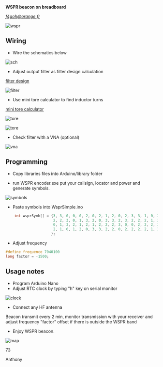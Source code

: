 **WSPR beacon on breadboard**

*f4goh@orange.fr*

![wspr](img/IMG_20190323_135115.jpg  "wspr finsished")

## Wiring ##

- Wire the schematics below

![sch](img/schema.png  "sch")

- Adjust output filter as filter design calculation

[filter design](http://tonnesoftware.com/svcfilter.html) 

![filter](img/filtre.png  "filter")

- Use mini tore calculator to find inductor turns

[mini tore calculator](https://constructions.f6fkn.com/downloads/minirk12-install.exe) 

![tore](img/1_5uh.png  "tore")

![tore](img/100uh.png  "tore")

- Check filter with a VNA (optional)

![vna](img/filtrewspr40m.png  "vna")

## Programming ##

- Copy libraries files into Arduino/library folder

- run WSPR encoder.exe put your callsign, locator and power and generate symbols.

![symbols](img/symbols.png  "symbols")

- Paste symbols into WsprSimple.ino

```c++
	int wsprSymb[] = {3, 3, 0, 0, 0, 2, 0, 2, 1, 2, 0, 2, 3, 3, 1, 0, 2, 0, 3, 0, 0, 1, 2, 1, 1, 3, 1, 0, 2, 0, 0, 2, 0, 2, 3, 2, 0, 1, 2, 3, 0, 0, 0, 0,
	                  2, 2, 3, 0, 1, 3, 2, 0, 3, 3, 2, 3, 2, 2, 2, 1, 3, 0, 1, 0, 2, 0, 2, 1, 1, 2, 1, 0, 3, 2, 1, 2, 3, 0, 0, 1, 2, 0, 1, 0, 1, 3, 0, 0,
	                  0, 1, 3, 2, 1, 2, 1, 2, 2, 2, 3, 0, 0, 2, 2, 2, 3, 2, 0, 1, 2, 0, 3, 3, 1, 2, 3, 3, 0, 2, 1, 3, 0, 3, 2, 2, 0, 3, 3, 1, 2, 0, 0, 0,
	                  2, 1, 0, 1, 2, 0, 3, 3, 2, 2, 0, 2, 2, 2, 2, 1, 3, 2, 1, 0, 1, 1, 2, 0, 0, 3, 1, 2, 2, 2
	                 };
```

- Adjust frequency

```c++
#define frequence 7040100
long factor = -1500;
```

## Usage notes ##
	
- Program Arduino Nano
- Adjust RTC clock by typing "h" key on serial monitor

![clock](img/clock.png  "clock")

- Connect any HF antenna

Beacon transmit every 2 min, monitor transmission with your receiver and 
adjust frequency "factor" offset if there is outside the WSPR band

- Enjoy WSPR beacon.

![map](img/wspr.png  "map")

73

Anthony

